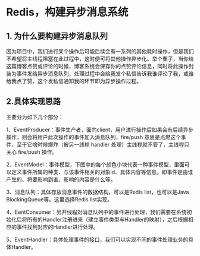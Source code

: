 # Redis，构建异步消息系统

## 1. 为什么要构建异步消息队列

  因为项目中，我们进行某个操作后可能后续会有一系列的其他耗时操作，但是我们不希望将主线程阻塞在此过程中，这时便可将其他操作异步化。举个栗子，当你给这篇博客点赞或评论的时候，博客系统会保存你的点赞评论信息，同时将此操作封装为事件发给异步消息队列，处理过程中会给我发个私信告诉我谁评论了我，或谁给我点了赞，这个发私信通知我的环节即为异步操作过程。



## 2.具体实现思路

主要分为如下几个部分：

1、EventProducer：事件生产者，面向client，用户进行操作后如果会有后续异步操作，则会将用户此次操作的事件加入消息队列，fire/push 意思是点燃这个事件，至于它啥时候爆炸（被另一线程 handler 处理）主线程就不管了，主线程只关心 fire/push 操作。

2、EventModel：事件模型，下图中的每个颜色小块代表一种事件模型，里面可以定义事件所属的种类、与该事件相关的对象id、具体内容等信息。即事件是由谁产生的、将要影响到谁、影响的内容是什么等。

3、消息队列：具体存放消息事件的数据结构，可以是Redis list，也可以是Java BlockingQueue等。这里选择Redis list实现。

4、EentConsumer：另开线程对消息队列中的事件进行处理，我们需要在系统初始化后将所有的Handler注册进来（建立事件类型与Handler的映射），之后根据相应的事件找到对应的Handler进行处理。

5、EventHandler：具体处理事件的接口，我们可以实现不同的事件处理业务的具体Handler。




